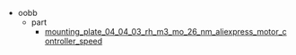 * oobb
  * part
    * [mounting_plate_04_04_03_rh_m3_mo_26_nm_aliexpress_motor_controller_speed](oobb/part/mounting_plate_04_04_03_rh_m3_mo_26_nm_aliexpress_motor_controller_speed)
